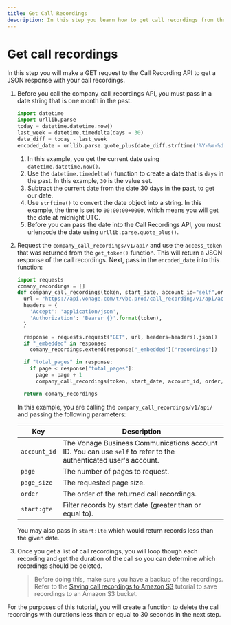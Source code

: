 ```yaml
---
title: Get Call Recordings
description: In this step you learn how to get call recordings from the Call Recording API
---
```


# Get call recordings

In this step you will make a GET request to the Call Recording API to get a JSON response with your call recordings.

1. Before you call the company_call_recordings API, you must pass in a date string that is one month in the past.

    ```python
    import datetime
    import urllib.parse
    today = datetime.datetime.now()
    last_week = datetime.timedelta(days = 30)
    date_diff = today - last_week
    encoded_date = urllib.parse.quote_plus(date_diff.strftime('%Y-%m-%dT00:00:00+0000'))
    ```

    1. In this example, you get the current date using `datetime.datetime.now()`. 
    2. Use the `datetime.timedelta()` function to create a date that is `days` in the past. In this example, `30` is the value set. 
    3. Subtract the current date from the date 30 days in the past, to get our date. 
    4. Use `strftime()` to convert the date object into a string. In this example, the time is set to `00:00:00+0000`, which means you will get the date at midnight UTC.
    5. Before you can pass the date into the Call Recordings API, you must urlencode the date using `urllib.parse.quote_plus()`.

2. Request the `company_call_recordings/v1/api/` and use the `access_token` that was returned from the `get_token()` function. This will return a JSON response of the call recordings. Next, pass in the `encoded_date` into this function:

    ```python
    import requests
    comany_recordings = []
    def company_call_recordings(token, start_date, account_id="self",order="asc", page_size=10, page=1):
      url = "https://api.vonage.com/t/vbc.prod/call_recording/v1/api/accounts/{}/company_call_recordings?order={}&page_size={}&page={}&start:gte={}".format(account_id, order, page_size, page, start_date)
      headers = {
        'Accept': 'application/json',
        'Authorization': 'Bearer {}'.format(token),
      }

      response = requests.request("GET", url, headers=headers).json()
      if "_embedded" in response:
        comany_recordings.extend(response["_embedded"]["recordings"])

      if "total_pages" in response:
        if page < response["total_pages"]:
          page = page + 1
          company_call_recordings(token, start_date, account_id, order, page_size, page)

      return comany_recordings
    ```

    In this example, you are calling the `company_call_recordings/v1/api/` and passing the following parameters:

    | Key | Description |
    | --- | ----------- |
    | `account_id`      | The Vonage Business Communications account ID. You can use `self` to refer to the authenticated user's account. |
    | `page`      | The number of pages to request. |
    | `page_size`      | The requested page size. |
    | `order`      | The order of the returned call recordings. |
    | `start:gte`      | Filter records by start date (greater than or equal to). |

    You may also pass in `start:lte` which would return records less than the given date.

3. Once you get a list of call recordings, you will loop though each recording and get the duration of the call so you can determine which recordings should be deleted. 
    
    > Before doing this, make sure you have a backup of the recordings. Refer to the [Saving call recordings to Amazon S3](/tutorials/save-call-recording-s3) tutorial to save recordings to an Amazon S3 bucket.

For the purposes of this tutorial, you will create a function to delete the call recordings with durations less than or equal to 30 seconds in the next step.
